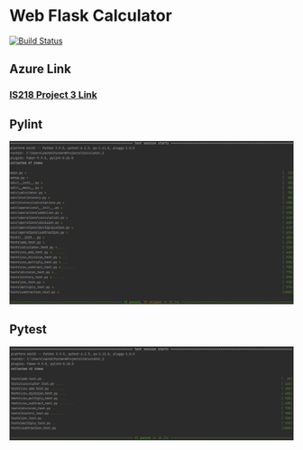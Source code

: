 # Web Flask Calculator
[![Build Status](https://app.travis-ci.com/ZacharyVeliky/Calculator_2.svg?branch=main)](https://app.travis-ci.com/ZacharyVeliky/Calculator_2)
## Azure Link
### <a href="https://is218-project-3.azurewebsites.net">IS218 Project 3 Link</a>

## Pylint
![Pylint](https://github.com/ZacharyVeliky/Calculator_2/blob/main/pytest_screenshots/pylint.png)
## Pytest
![Pytest](https://github.com/ZacharyVeliky/Calculator_2/blob/main/pytest_screenshots/pytest.png)